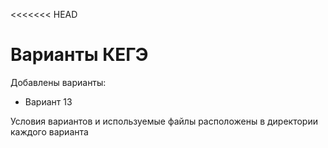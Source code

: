 <<<<<<< HEAD
# Варианты КЕГЭ

Добавлены варианты:

- Вариант 13

Условия вариантов и используемые файлы расположены
в директории каждого варианта